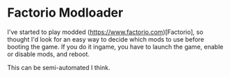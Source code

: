 # Factorio Modloader

I've started to play modded (https://www.factorio.com)[Factorio], so thought I'd look for an easy way to decide which mods to use before booting the game. 
If you do it ingame, you have to launch the game, enable or disable mods, and reboot.

This can be semi-automated I think.
